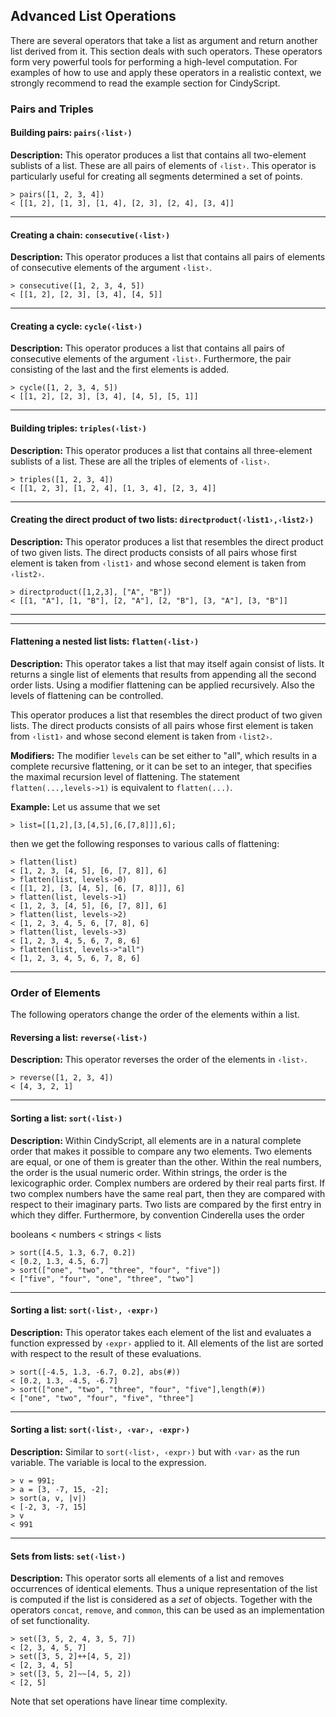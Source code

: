 ##  Advanced List Operations

There are several operators that take a list as argument and return another list derived from it.
This section deals with such operators.
These operators form very powerful tools for performing a high-level computation.
For examples of how to use and apply these operators in a realistic context, we strongly recommend to read the example section for CindyScript.

###  Pairs and Triples

#### Building pairs: `pairs(‹list›)`

**Description:**
This operator produces a list that contains all two-element sublists of a list.
These are all pairs of elements of `‹list›`.
This operator is particularly useful for creating all segments determined a set of points.

    > pairs([1, 2, 3, 4])
    < [[1, 2], [1, 3], [1, 4], [2, 3], [2, 4], [3, 4]]

------

#### Creating a chain: `consecutive(‹list›)`

**Description:**
This operator produces a list that contains all pairs of elements of consecutive elements of the argument `‹list›`.

    > consecutive([1, 2, 3, 4, 5])
    < [[1, 2], [2, 3], [3, 4], [4, 5]]

------

#### Creating a cycle: `cycle(‹list›)`

**Description:**
This operator produces a list that contains all pairs of consecutive elements of the argument `‹list›`.
Furthermore, the pair consisting of the last and the first elements is added.

    > cycle([1, 2, 3, 4, 5])
    < [[1, 2], [2, 3], [3, 4], [4, 5], [5, 1]]

------

#### Building triples: `triples(‹list›)`

**Description:**
This operator produces a list that contains all three-element sublists of a list.
These are all the triples of elements of `‹list›`.

    > triples([1, 2, 3, 4])
    < [[1, 2, 3], [1, 2, 4], [1, 3, 4], [2, 3, 4]]

------

#### Creating the direct product of two lists: `directproduct(‹list1›,‹list2›)`

**Description:**
This operator produces a list that resembles the direct product of two given lists.
The direct products consists of all pairs whose first element is taken from `‹list1›` and whose second element is taken from `‹list2›`.

    > directproduct([1,2,3], ["A", "B"])
    < [[1, "A"], [1, "B"], [2, "A"], [2, "B"], [3, "A"], [3, "B"]]

------

------

#### Flattening a nested list lists: `flatten(‹list›)`

**Description:**
This operator takes a list that may itself again consist of lists.
It returns a single list of elements that results from appending all the second order lists.
Using a modifier flattening can be applied recursively.
Also the levels of flattening can be controlled.

This operator produces a list that resembles the direct product of two given lists.
The direct products consists of all pairs whose first element is taken from `‹list1›` and whose second element is taken from `‹list2›`.

**Modifiers:**
The modifier `levels` can be set either to "all", which results in a complete recursive flattening, or it can be set to an integer, that specifies the maximal recursion level of flattening.
The statement `flatten(...,levels->1)` is equivalent to `flatten(...)`.

**Example:**
Let us assume that we set

    > list=[[1,2],[3,[4,5],[6,[7,8]]],6];

then we get the following responses to various calls of flattening:

    > flatten(list)
    < [1, 2, 3, [4, 5], [6, [7, 8]], 6]
    > flatten(list, levels->0)
    < [[1, 2], [3, [4, 5], [6, [7, 8]]], 6]
    > flatten(list, levels->1)
    < [1, 2, 3, [4, 5], [6, [7, 8]], 6]
    > flatten(list, levels->2)
    < [1, 2, 3, 4, 5, 6, [7, 8], 6]
    > flatten(list, levels->3)
    < [1, 2, 3, 4, 5, 6, 7, 8, 6]
    > flatten(list, levels->"all")
    < [1, 2, 3, 4, 5, 6, 7, 8, 6]

------

###  Order of Elements

The following operators change the order of the elements within a list.

#### Reversing a list: `reverse(‹list›)`

**Description:**
This operator reverses the order of the elements in `‹list›`.

    > reverse([1, 2, 3, 4])
    < [4, 3, 2, 1]

------

#### Sorting a list: `sort(‹list›)`

**Description:**
Within CindyScript, all elements are in a natural complete order that makes it possible to compare any two elements.
Two elements are equal, or one of them is greater than the other.
Within the real numbers, the order is the usual numeric order.
Within strings, the order is the lexicographic order.
Complex numbers are ordered by their real parts first.
If two complex numbers have the same real part, then they are compared with respect to their imaginary parts.
Two lists are compared by the first entry in which they differ.
Furthermore, by convention Cinderella uses the order

booleans &lt; numbers &lt; strings &lt; lists

    > sort([4.5, 1.3, 6.7, 0.2])
    < [0.2, 1.3, 4.5, 6.7]
    > sort(["one", "two", "three", "four", "five"])
    < ["five", "four", "one", "three", "two"]

------

#### Sorting a list: `sort(‹list›, ‹expr›)`

**Description:**
This operator takes each element of the list and evaluates a function expressed by `‹expr›` applied to it.
All elements of the list are sorted with respect to the result of these evaluations.

    > sort([-4.5, 1.3, -6.7, 0.2], abs(#))
    < [0.2, 1.3, -4.5, -6.7]
    > sort(["one", "two", "three", "four", "five"],length(#))
    < ["one", "two", "four", "five", "three"]

------

#### Sorting a list: `sort(‹list›, ‹var›, ‹expr›)`

**Description:**
Similar to `sort(‹list›, ‹expr›)` but with `‹var›` as the run variable.
The variable is local to the expression.

    > v = 991;
    > a = [3, -7, 15, -2];
    > sort(a, v, |v|)
    < [-2, 3, -7, 15]
    > v
    < 991

------

#### Sets from lists: `set(‹list›)`

**Description:**
This operator sorts all elements of a list and removes occurrences of identical elements.
Thus a unique representation of the list is computed if the list is considered as a *set* of objects.
Together with the operators `concat`, `remove`, and `common`, this can be used as an implementation of set functionality.

    > set([3, 5, 2, 4, 3, 5, 7])
    < [2, 3, 4, 5, 7]
    > set([3, 5, 2]++[4, 5, 2])
    < [2, 3, 4, 5]
    > set([3, 5, 2]~~[4, 5, 2])
    < [2, 5]

Note that set operations have linear time complexity.
